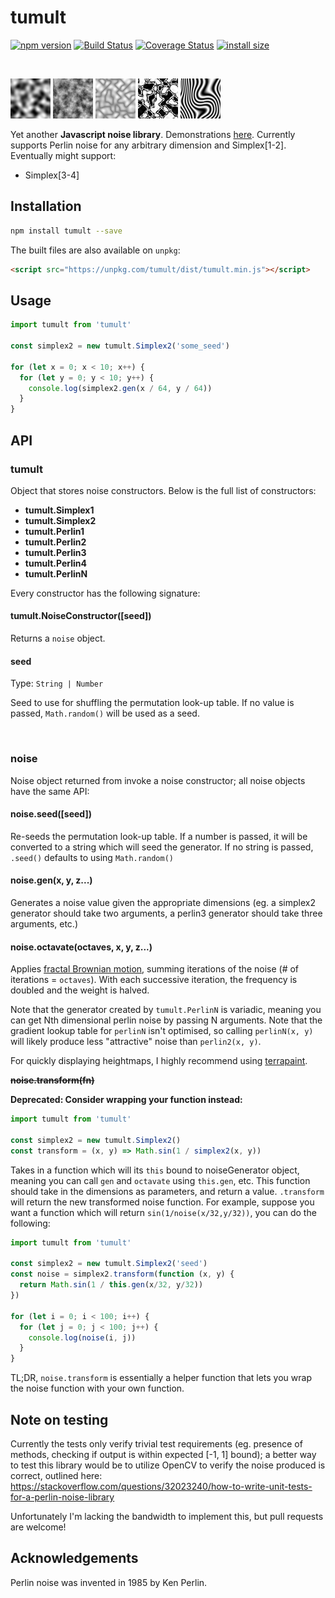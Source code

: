# tumult

[![npm version](https://badge.fury.io/js/tumult.svg)](https://badge.fury.io/js/tumult)
[![Build Status](https://travis-ci.org/ScottyFillups/tumult.svg?branch=master)](https://travis-ci.org/ScottyFillups/tumult)
[![Coverage Status](https://coveralls.io/repos/github/ScottyFillups/tumult/badge.svg?branch=master)](https://coveralls.io/github/ScottyFillups/tumult?branch=master)
[![install size](https://packagephobia.now.sh/badge?p=tumult)](https://packagephobia.now.sh/result?p=tumult)

<br>

![noise](https://raw.githubusercontent.com/ScottyFillups/tumult/master/images/simplex.png)
![noise](https://raw.githubusercontent.com/ScottyFillups/tumult/master/images/octaves.png)
![noise](https://raw.githubusercontent.com/ScottyFillups/tumult/master/images/abs.png)
![noise](https://raw.githubusercontent.com/ScottyFillups/tumult/master/images/invert.png)
![noise](https://raw.githubusercontent.com/ScottyFillups/tumult/master/images/sin.png)

Yet another **Javascript noise library**. Demonstrations [here](http://scottyfillups.github.io/tumult). Currently supports Perlin noise for any arbitrary dimension and Simplex[1-2]. Eventually might support:
* Simplex[3-4]

## Installation

```sh
npm install tumult --save
```

The built files are also available on `unpkg`:


```html
<script src="https://unpkg.com/tumult/dist/tumult.min.js"></script>
```

## Usage

```js
import tumult from 'tumult'

const simplex2 = new tumult.Simplex2('some_seed')

for (let x = 0; x < 10; x++) {
  for (let y = 0; y < 10; y++) {
    console.log(simplex2.gen(x / 64, y / 64))
  }
}
```

## API

### tumult

Object that stores noise constructors. Below is the full list of constructors:

* **tumult.Simplex1**
* **tumult.Simplex2**
* **tumult.Perlin1**
* **tumult.Perlin2**
* **tumult.Perlin3**
* **tumult.Perlin4**
* **tumult.PerlinN**

Every constructor has the following signature:

#### tumult.NoiseConstructor([seed])

Returns a `noise` object.

#### seed

Type: `String | Number`

Seed to use for shuffling the permutation look-up table. If no value is passed, `Math.random()` will be used as a seed.

<br>

### noise

Noise object returned from invoke a noise constructor; all noise objects have the same API:

#### noise.seed([seed])

Re-seeds the permutation look-up table. If a number is passed, it will be converted to a string which will seed the generator. If no string is passed, `.seed()` defaults to using `Math.random()`

#### noise.gen(x, y, z...)

Generates a noise value given the appropriate dimensions (eg. a simplex2 generator should take two arguments, a perlin3 generator should take three arguments, etc.)

#### noise.octavate(octaves, x, y, z...)

Applies [fractal Brownian motion](https://thebookofshaders.com/13/), summing iterations of the noise (# of iterations = `octaves`). With each successive iteration, the frequency is doubled and the weight is halved. 

Note that the generator created by `tumult.PerlinN` is variadic, meaning you can get Nth dimensional perlin noise by passing N arguments. Note that the gradient lookup table for `perlinN` isn't optimised, so calling `perlinN(x, y)` will likely produce less "attractive" noise than `perlin2(x, y)`.

For quickly displaying heightmaps, I highly recommend using [terrapaint](https://www.npmjs.com/package/terrapaint).

~~**noise.transform(fn)**~~

**Deprecated: Consider wrapping your function instead:**

```js
import tumult from 'tumult'

const simplex2 = new tumult.Simplex2()
const transform = (x, y) => Math.sin(1 / simplex2(x, y))
```

Takes in a function which will its `this` bound to noiseGenerator object, meaning you can call `gen` and `octavate` using `this.gen`, etc. This function should take in the dimensions as parameters, and return a value. `.transform` will return the new transformed noise function. For example, suppose you want a function which will return `sin(1/noise(x/32,y/32))`, you can do the following:

```js
import tumult from 'tumult'

const simplex2 = new tumult.Simplex2('seed')
const noise = simplex2.transform(function (x, y) {
  return Math.sin(1 / this.gen(x/32, y/32))
})

for (let i = 0; i < 100; i++) {
  for (let j = 0; j < 100; j++) {
    console.log(noise(i, j))
  }
}
```

TL;DR, `noise.transform` is essentially a helper function that lets you wrap the noise function with your own function.

## Note on testing

Currently the tests only verify trivial test requirements (eg. presence of methods, checking if output is within expected [-1, 1] bound); a better way to test this library would be to utilize OpenCV to verify the noise produced is correct, outlined here: https://stackoverflow.com/questions/32023240/how-to-write-unit-tests-for-a-perlin-noise-library

Unfortunately I'm lacking the bandwidth to implement this, but pull requests are welcome!

## Acknowledgements

Perlin noise was invented in 1985 by Ken Perlin.
